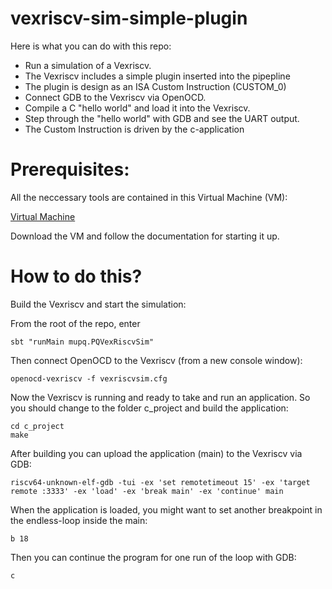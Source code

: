 # vexriscv-sim-simple-plugin

Here is what you can do with this repo:
- Run a simulation of a Vexriscv.
- The Vexriscv includes a simple plugin inserted into the pipepline
- The plugin is design as an ISA Custom Instruction (CUSTOM_0)
- Connect GDB to the Vexriscv via OpenOCD.
- Compile a C "hello world" and load it into the Vexriscv.
- Step through the "hello world" with GDB and see the UART output.
- The Custom Instruction is driven by the c-application

# Prerequisites:

All the neccessary tools are contained in this Virtual Machine (VM):

[Virtual Machine](https://random-oracles.org/risc-v/)

Download the VM and follow the documentation for starting it up.


# How to do this?

Build the Vexriscv and start the simulation:

From the root of the repo, enter
```
sbt "runMain mupq.PQVexRiscvSim"
```

Then connect OpenOCD to the Vexriscv (from a new console window):
```
openocd-vexriscv -f vexriscvsim.cfg
```

Now the Vexriscv is running and ready to take and run an application.
So you should change to the folder c_project and build the application:
```
cd c_project
make
```

After building you can upload the application (main) to the Vexriscv via GDB:
```
riscv64-unknown-elf-gdb -tui -ex 'set remotetimeout 15' -ex 'target remote :3333' -ex 'load' -ex 'break main' -ex 'continue' main
```

When the application is loaded, you might want to set another breakpoint in the endless-loop inside the main:
```
b 18
```

Then you can continue the program for one run of the loop with GDB:
```
c
```
